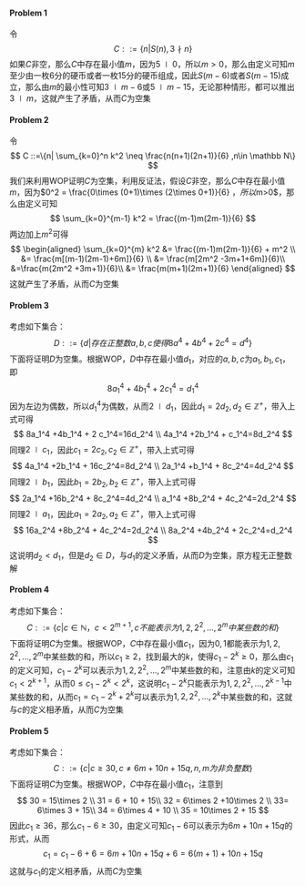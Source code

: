 #### Problem 1

令
$$
C  ::=\{n| S(n),3\nmid n\}
$$
如果$C$非空，那么$C$中存在最小值$m$，因为$5\mid 0$，所以$m>0$，那么由定义可知$m$至少由一枚$6$分的硬币或者一枚$15$分的硬币组成，因此$S(m-6)$或者$S(m-15)$成立，那么由$m$的最小性可知$3\mid m -6$或$5\mid m -15$，无论那种情形，都可以推出$3\mid m$，这就产生了矛盾，从而$C$为空集



#### Problem 2

令
$$
C  ::=\{n| \sum_{k=0}^n k^2 \neq  \frac{n(n+1)(2n+1)}{6} ,n\in \mathbb N\}
$$
我们来利用WOP证明$C$为空集，利用反证法，假设$C$非空，那么$C$中存在最小值$m$，因为$0^2 =  \frac{0\times (0+1)\times (2\times 0+1)}{6} $，所以$m>0$，那么由定义可知
$$
\sum_{k=0}^{m-1} k^2 =  \frac{(m-1)m(2m-1)}{6}
$$
两边加上$m^2$可得
$$
\begin{aligned}
\sum_{k=0}^{m} k^2 
&=  \frac{(m-1)m(2m-1)}{6} + m^2 \\
&= \frac{m[(m-1)(2m-1)+6m]}{6} \\
&= \frac{m[2m^2 -3m+1+6m]}{6}\\
&=\frac{m(2m^2 +3m+1)}{6}\\
&= \frac{m(m+1)(2m+1)}{6}
\end{aligned}
$$
这就产生了矛盾，从而$C$为空集



#### Problem 3

考虑如下集合：
$$
D  ::=\{d| 存在正整数a,b,c使得8a^4 +4b^4 + 2 c^4 = d^4\}
$$
下面将证明$D$为空集。根据WOP，$D$中存在最小值$d_1$，对应的$a,b,c$为$a_1,b_1,c_1$，即
$$
8a_1^4 +4b_1^4 + 2 c_1^4=d_1^4
$$
因为左边为偶数，所以$d_1^4$为偶数，从而$2\mid d_1$，因此$d_1 = 2d_2, d_2\in \mathbb Z^+$，带入上式可得
$$
8a_1^4 +4b_1^4 + 2 c_1^4=16d_2^4 \\
4a_1^4 +2b_1^4 +  c_1^4=8d_2^4
$$
同理$2\mid  c_1$，因此$c_1 = 2c_2, c_2 \in \mathbb Z^+$，带入上式可得
$$
4a_1^4 +2b_1^4 +  16c_2^4=8d_2^4 \\
2a_1^4 +b_1^4 +  8c_2^4=4d_2^4
$$
同理$2\mid b_1$，因此$b_1 = 2b_2,   b_2\in \mathbb Z^+$，带入上式可得
$$
2a_1^4 +16b_2^4 +  8c_2^4=4d_2^4 \\
a_1^4 +8b_2^4 +  4c_2^4=2d_2^4
$$
同理$2\mid a_1$，因此$a_1 = 2a_2,   a_2\in \mathbb Z^+$，带入上式可得
$$
16a_2^4 +8b_2^4 +  4c_2^4=2d_2^4 \\
8a_2^4 +4b_2^4 +  2c_2^4=d_2^4 
$$
这说明$d_2< d_1$，但是$d_2 \in D$，与$d_1$的定义矛盾，从而$D$为空集，原方程无正整数解



#### Problem 4

考虑如下集合：
$$
C  ::=\{c| c\in \mathbb N，c< 2^{m+1},c不能表示为1,2,2^2,...,2^m中某些数的和\}
$$
下面将证明$C$为空集。根据WOP，$C$中存在最小值$c_1$，因为$0,1$都能表示为$1,2,2^2,...,2^m$中某些数的和，所以$c_1\ge 2$，找到最大的$k$，使得$c_1 - 2^k \ge 0$，那么由$c_1$的定义可知，$c_1-2^k$可以表示为$1,2,2^2,...,2^m$中某些数的和，注意由$k$的定义可知$c_1 < 2^{k+1}$，从而$0\le c_1 -2^k < 2^k$，这说明$c_1-2^k$只能表示为$1,2,2^2,...,2^{k-1}$中某些数的和，从而$c_1= c_1-2^k +2^k$可以表示为$1,2,2^2,...,2^{k}$中某些数的和，这就与$c$的定义相矛盾，从而$C$为空集



#### Problem 5

考虑如下集合：
$$
C  ::=\{c| c\ge 30,c\neq 6m + 10n+15q, n,m为非负整数\}
$$
下面将证明$C​$为空集。根据WOP，$C​$中存在最小值$c_1​$，注意到
$$
30 = 15\times 2 \\
31 = 6 + 10 + 15\\
32 = 6\times 2 +10\times 2 \\
33= 6\times 3 + 15\\
34 = 6\times 4 + 10 \\
35 = 10\times 2 + 15
$$
因此$c_1 \ge 36​$，那么$c_1-6 \ge 30​$，由定义可知$c_1-6​$可以表示为$6m + 10n+15q​$的形式，从而
$$
c_1 = c_1- 6 +6 = 6m + 10n+15q + 6 = 6(m+1) + 10n+15q
$$
这就与$c_1​$的定义相矛盾，从而$C​$为空集

